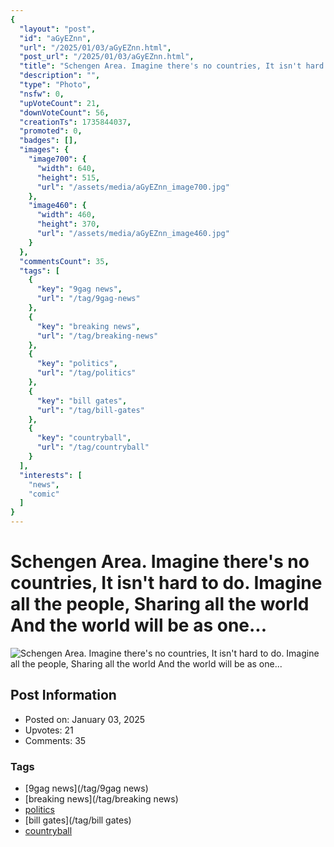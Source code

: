 ```yaml
---
{
  "layout": "post",
  "id": "aGyEZnn",
  "url": "/2025/01/03/aGyEZnn.html",
  "post_url": "/2025/01/03/aGyEZnn.html",
  "title": "Schengen Area. Imagine there's no countries, It isn't hard to do. Imagine all the people, Sharing all the world And the world will be as one...",
  "description": "",
  "type": "Photo",
  "nsfw": 0,
  "upVoteCount": 21,
  "downVoteCount": 56,
  "creationTs": 1735844037,
  "promoted": 0,
  "badges": [],
  "images": {
    "image700": {
      "width": 640,
      "height": 515,
      "url": "/assets/media/aGyEZnn_image700.jpg"
    },
    "image460": {
      "width": 460,
      "height": 370,
      "url": "/assets/media/aGyEZnn_image460.jpg"
    }
  },
  "commentsCount": 35,
  "tags": [
    {
      "key": "9gag news",
      "url": "/tag/9gag-news"
    },
    {
      "key": "breaking news",
      "url": "/tag/breaking-news"
    },
    {
      "key": "politics",
      "url": "/tag/politics"
    },
    {
      "key": "bill gates",
      "url": "/tag/bill-gates"
    },
    {
      "key": "countryball",
      "url": "/tag/countryball"
    }
  ],
  "interests": [
    "news",
    "comic"
  ]
}
---
```


# Schengen Area. Imagine there's no countries, It isn't hard to do. Imagine all the people, Sharing all the world And the world will be as one...

![Schengen Area. Imagine there's no countries, It isn't hard to do. Imagine all the people, Sharing all the world And the world will be as one...](/assets/media/aGyEZnn_image700.jpg)

## Post Information

- Posted on: January 03, 2025
- Upvotes: 21
- Comments: 35

### Tags

- [9gag news](/tag/9gag news)
- [breaking news](/tag/breaking news)
- [politics](/tag/politics)
- [bill gates](/tag/bill gates)
- [countryball](/tag/countryball)
